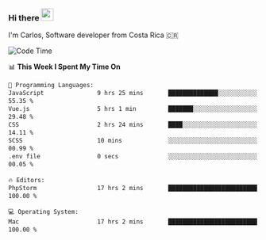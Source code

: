 ### Hi there <img src="https://media.giphy.com/media/hvRJCLFzcasrR4ia7z/giphy.gif" width="25px" height="25px">

I'm Carlos, Software developer from Costa Rica 🇨🇷

[//]: # (<a href="https://app.daily.dev/carum98"><img src="https://github.com/carum98/carum98/blob/main/devcard.svg" width="400" alt="Carlos Umaña Acevedo's Dev Card"/></a>)


<!--START_SECTION:waka-->
![Code Time](http://img.shields.io/badge/Code%20Time-11%2C203%20hrs%2029%20mins-blue)

📊 **This Week I Spent My Time On** 

```text
💬 Programming Languages: 
JavaScript               9 hrs 25 mins       ██████████████░░░░░░░░░░░   55.35 % 
Vue.js                   5 hrs 1 min         ███████░░░░░░░░░░░░░░░░░░   29.48 % 
CSS                      2 hrs 24 mins       ████░░░░░░░░░░░░░░░░░░░░░   14.11 % 
SCSS                     10 mins             ░░░░░░░░░░░░░░░░░░░░░░░░░   00.99 % 
.env file                0 secs              ░░░░░░░░░░░░░░░░░░░░░░░░░   00.05 % 

🔥 Editors: 
PhpStorm                 17 hrs 2 mins       █████████████████████████   100.00 % 

💻 Operating System: 
Mac                      17 hrs 2 mins       █████████████████████████   100.00 % 
```


<!--END_SECTION:waka-->
